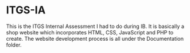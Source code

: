 # ITGS-IA

This is the ITGS Internal Assessment I had to do during IB. It is basically a shop website which incorporates HTML, CSS, JavaScript and PHP to create. 
The website development process is all under the Documentation folder. 
